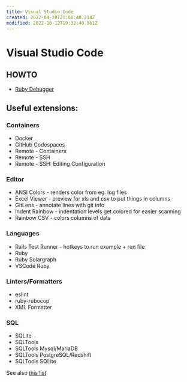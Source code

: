 ```yaml
---
title: Visual Studio Code
created: 2022-04-28T21:06:40.214Z
modified: 2022-10-12T19:32:48.961Z
---
```


# Visual Studio Code

## HOWTO

- [Ruby Debugger](https://dev.to/kanani_nirav/debugging-a-ruby-on-rails-application-in-visual-studio-code-20fk)

## Useful extensions:

### Containers

- Docker
- GitHub Codespaces
- Remote - Containers
- Remote - SSH
- Remote - SSH: Editing Configuration

### Editor

- ANSI Colors - renders color from eg. log files
- Excel Viewer - preview for xls and csv to put things in columns
- GitLens - annotate lines with git info
- Indent Rainbow - indentation levels get colored for easier scanning
- Rainbow CSV - colors columns of data

### Languages

- Rails Test Runner - hotkeys to run example + run file
- Ruby
- Ruby Solargraph
- VSCode Ruby

### Linters/Formatters

- eslint
- ruby-rubocop
- XML Formatter

### SQL

- SQLite
- SQLTools
- SQLTools Mysql/MariaDB
- SQLTools PostgreSQL/Redshift
- SQLTools SQLite

See also [this list](https://davidmles.medium.com/the-most-useful-visual-studio-code-extensions-i-use-for-ruby-development-637501115248)



